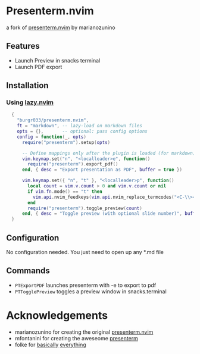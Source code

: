 # Presenterm.nvim

a fork of [presenterm.nvim](https://github.com/marianozunino/presenterm.nvim) by marianozunino

## Features

- Launch Preview in snacks terminal
- Launch PDF export

## Installation

### Using [lazy.nvim](https://github.com/folke/lazy.nvim)

```lua
  {
    "burgr033/presenterm.nvim",
    ft = "markdown", -- lazy-load on markdown files
    opts = {},       -- optional: pass config options
    config = function(_, opts)
      require("presenterm").setup(opts)

      -- Define mappings only after the plugin is loaded (for markdown)
      vim.keymap.set("n", "<localleader>e", function()
        require("presenterm").export_pdf()
      end, { desc = "Export presentation as PDF", buffer = true })

      vim.keymap.set({ "n", "t" }, "<localleader>p", function()
        local count = vim.v.count > 0 and vim.v.count or nil
        if vim.fn.mode() == "t" then
          vim.api.nvim_feedkeys(vim.api.nvim_replace_termcodes("<C-\\><C-n>", true, false, true), "n", false)
        end
        require("presenterm").toggle_preview(count)
      end, { desc = "Toggle preview (with optional slide number)", buffer = true })    end
  }
```

## Configuration

No configuration needed. You just need to open up any \*.md file

## Commands

- `PTExportPDF` launches presenterm with -e to export to pdf
- `PTTogglePreview` toggles a preview window in snacks.terminal

# Acknowledgements

- marianozunino for creating the original [presenterm.nvim](https://github.com/marianozunino/presenterm.nvim)
- mfontanini for creating the aweseome [presenterm](https://github.com/mfontanini/presenterm)
- folke for [basically](https://github.com/folke/lazy.nvim) [everything](https://github.com/folke/snacks.nvim)
